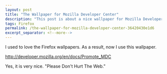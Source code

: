 ```yaml
---
layout: post
title: "The Wallpaper for Mozilla Developer Center"
description: "This post is about a nice wallpaper for Mozilla Developer Center."
tags: Firefox
permalink: /the-wallpaper-for-mozilla-developer-center-36420430e1d6
excerpt_separator: <!--more-->
---
```

I used to love the Firefox wallpapers. As a result, now I use this wallpaper.

http://developer.mozilla.org/en/docs/Promote_MDC

Yes, it is very nice. "Please Don't Hurt The Web."
<!--more-->
